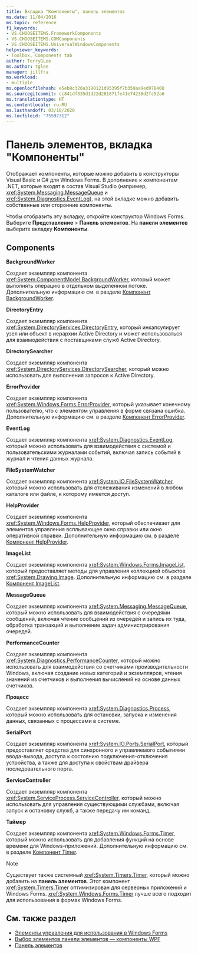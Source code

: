 ```yaml
---
title: Вкладка "Компоненты", панель элементов
ms.date: 11/04/2016
ms.topic: reference
f1_keywords:
- VS.CHOOSEITEMS.FrameworkComponents
- VS.CHOOSEITEMS.COMComponents
- VS.CHOOSEITEMS.UniversalWindowsComponents
helpviewer_keywords:
- Toolbox, Components tab
author: TerryGLee
ms.author: tglee
manager: jillfra
ms.workload:
- multiple
ms.openlocfilehash: e5eb8c320a3190121d95395f7b359aa9ed978408
ms.sourcegitcommit: cc841df335d1d22d281871fe41e74238d2fc52a6
ms.translationtype: HT
ms.contentlocale: ru-RU
ms.lasthandoff: 03/18/2020
ms.locfileid: "75597312"
---
```

# <a name="toolbox-components-tab"></a>Панель элементов, вкладка "Компоненты"

Отображает компоненты, которые можно добавить в конструкторы Visual Basic и C# для Windows Forms. В дополнение к компонентам .NET, которые входят в состав Visual Studio (например, <xref:System.Messaging.MessageQueue> и <xref:System.Diagnostics.EventLog>), на этой вкладке можно добавить собственные или сторонние компоненты.

Чтобы отобразить эту вкладку, откройте конструктор Windows Forms. Выберите **Представление** > **Панель элементов**. На **панели элементов** выберите вкладку **Компоненты**.

## <a name="components"></a>Components

**BackgroundWorker**

Создает экземпляр компонента <xref:System.ComponentModel.BackgroundWorker>, который может выполнять операцию в отдельном выделенном потоке. Дополнительную информацию см. в разделе [Компонент BackgroundWorker](/dotnet/framework/winforms/controls/backgroundworker-component).

**DirectoryEntry**

Создает экземпляр компонента <xref:System.DirectoryServices.DirectoryEntry>, который инкапсулирует узел или объект в иерархии Active Directory и может использоваться для взаимодействия с поставщиками служб Active Directory.

**DirectorySearcher**

Создает экземпляр компонента <xref:System.DirectoryServices.DirectorySearcher>, который можно использовать для выполнения запросов к Active Directory.

**ErrorProvider**

Создает экземпляр компонента <xref:System.Windows.Forms.ErrorProvider>, который указывает конечному пользователю, что с элементом управления в форме связана ошибка. Дополнительную информацию см. в разделе [Компонент ErrorProvider](/dotnet/framework/winforms/controls/errorprovider-component-windows-forms).

**EventLog**

Создает экземпляр компонента <xref:System.Diagnostics.EventLog>, который можно использовать для взаимодействия с системой и пользовательскими журналами событий, включая запись событий в журнал и чтения данных журнала.

**FileSystemWatcher**

Создает экземпляр компонента <xref:System.IO.FileSystemWatcher>, который можно использовать для отслеживания изменений в любом каталоге или файле, к которому имеется доступ.

**HelpProvider**

Создает экземпляр компонента <xref:System.Windows.Forms.HelpProvider>, который обеспечивает для элементов управления всплывающее окно справки или окно оперативной справки. Дополнительную информацию см. в разделе [Компонент HelpProvider](/dotnet/framework/winforms/controls/helpprovider-component-windows-forms).

**ImageList**

Создает экземпляр компонента <xref:System.Windows.Forms.ImageList>, который предоставляет методы для управления коллекцией объектов <xref:System.Drawing.Image>. Дополнительную информацию см. в разделе [Компонент ImageList](/dotnet/framework/winforms/controls/imagelist-component-windows-forms).

**MessageQueue**

Создает экземпляр компонента <xref:System.Messaging.MessageQueue>, который можно использовать для взаимодействия с очередями сообщений, включая чтение сообщений из очередей и запись их туда, обработка транзакций и выполнение задач администрирования очередей.

**PerformanceCounter**

Создает экземпляр компонента <xref:System.Diagnostics.PerformanceCounter>, который можно использовать для взаимодействия со счетчиками производительности Windows, включая создание новых категорий и экземпляров, чтения значений из счетчиков и выполнения вычислений на основе данных счетчиков.

**Процесс**

Создает экземпляр компонента <xref:System.Diagnostics.Process>, который можно использовать для остановки, запуска и изменения данных, связанных с процессами в системе.

**SerialPort**

Создает экземпляр компонента <xref:System.IO.Ports.SerialPort>, который предоставляет средства для синхронного и управляемого событиями ввода-вывода, доступа к состоянию подключения-отключения устройства, а также для доступа к свойствам драйвера последовательного порта.

**ServiceController**

Создает экземпляр компонента <xref:System.ServiceProcess.ServiceController>, который можно использовать для управления существующими службами, включая запуск и остановку служб, а также передачу им команд.

**Таймер**

Создает экземпляр компонента <xref:System.Windows.Forms.Timer>, который можно использовать для добавления функций на основе времени для Windows-приложений. Дополнительную информацию см. в разделе [Компонент Timer](/dotnet/framework/winforms/controls/timer-component-windows-forms).

> [!NOTE]
> Существует также системный <xref:System.Timers.Timer>, который можно добавить на **панель элементов**. Этот компонент <xref:System.Timers.Timer> оптимизирован для серверных приложений и Windows Forms. <xref:System.Windows.Forms.Timer> лучше всего подходит для использования в формах Windows Forms.

## <a name="see-also"></a>См. также раздел

- [Элементы управления для использования в Windows Forms](/dotnet/framework/winforms/controls/controls-to-use-on-windows-forms)
- [Выбор элементов панели элементов — компоненты WPF](choose-toolbox-items-wpf-components.md)
- [Панель элементов](../../ide/reference/toolbox.md)
